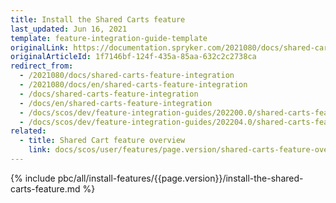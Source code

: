 ```yaml
---
title: Install the Shared Carts feature
last_updated: Jun 16, 2021
template: feature-integration-guide-template
originalLink: https://documentation.spryker.com/2021080/docs/shared-carts-feature-integration
originalArticleId: 1f7146bf-124f-435a-85aa-632c2c2738ca
redirect_from:
  - /2021080/docs/shared-carts-feature-integration
  - /2021080/docs/en/shared-carts-feature-integration
  - /docs/shared-carts-feature-integration
  - /docs/en/shared-carts-feature-integration
  - /docs/scos/dev/feature-integration-guides/202200.0/shared-carts-feature-integration.html
  - /docs/scos/dev/feature-integration-guides/202204.0/shared-carts-feature-integration.html  
related:
  - title: Shared Cart feature overview
    link: docs/scos/user/features/page.version/shared-carts-feature-overview.html
---
```


{% include pbc/all/install-features/{{page.version}}/install-the-shared-carts-feature.md %} <!-- To edit, see /_includes/pbc/all/install-features/202204.0/install-the-shared-carts-feature.md -->
